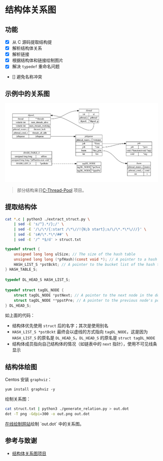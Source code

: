 # 结构体关系图

## 功能
- [X] 从 C 源码提取结构提
- [X] 解析结构体关系
- [X] 解析链接
- [X] 根据结构体和链接绘制图片
- [X] 解决 `typedef` 重命名问题
- [] 避免名称冲突

## 示例中的关系图
![示例中的关系图](./out.png)

> 部分结构来日[C-Thread-Pool](https://github.com/Pithikos/C-Thread-Pool) 项目。
## 提取结构体

```sh
cat *.c | python3 ./extract_struct.py \
    | sed -E 's/^}.*/};/' \
    | sed -E '/\/\*/{:start /\*\//!{N;b start};s/\/\*.*\*\///}' \
    | sed -E 's#/\*.*\*/##' \
    | sed -E '/^ *$/d' > struct.txt
```

```c
typedef struct {
    unsigned long long ulSize; // The size of the hash table
    unsigned long long (*pfHash)(const void *); // A pointer to a hash function
    HASH_LIST_S *pstBckt; // A pointer to the bucket list of the hash table
} HASH_TABLE_S;

typedef DL_HEAD_S HASH_LIST_S;

typedef struct tagDL_NODE {
    struct tagDL_NODE *pstNext; // A pointer to the next node in the doubly linked list
    struct tagDL_NODE **ppstPre; // A pointer to the previous node's pointer in the doubly linked list
} DL_HEAD_S;
```

如上面的代码：
- 结构体优先使用 `struct` 后的名字；其次是使用别名
- `HASH_LIST_S *pstBckt` 最终会以虚线的方式指向 `tagDL_NODE`，这是因为 `HASH_LIST_S` 的原名是 `DL_HEAD_S`，`DL_HEAD_S` 的原名是 `struct tagDL_NODE`
- 结构体成员指向自己结构体的情况（如链表中的 `next` 指针），使用不可见线条显示

## 结构体绘图

Centos 安装 `graphviz`：
```
yum install graphviz -y
```

绘制关系图：
```sh
cat struct.txt | python3 ./generate_relation.py > out.dot
dot -T png -Gdpi=300 -o out.png out.dot
```

[在线绘制网站](https://dreampuf.github.io/GraphvizOnline/#digraph%20%7B%0D%0A%20%20%20%20graph%20%5Bpad%3D%220.5%22%2C%20nodesep%3D%220.5%22%2C%20ranksep%3D%222%22%2C%20dpi%3D100%5D%3B%0D%0A%20%20%20%20node%20%5Bshape%3Dplain%5D%0D%0A%20%20%20%20rankdir%3DLR%3B%0D%0A%20%20%20%20tagDL_NODE%20%5Blabel%3D%3C%0D%0A%20%20%20%20%20%20%20%20%3Ctable%20border%3D%220%22%20cellborder%3D%221%22%20cellspacing%3D%220%22%3E%0D%0A%20%20%20%20%20%20%20%20%3Ctr%3E%3Ctd%20colspan%3D%222%22%20port%3D%22head%22%3E%3Ci%3EtagDL_NODE%3C%2Fi%3E%3C%2Ftd%3E%3C%2Ftr%3E%0D%0A%20%20%20%20%3Ctr%3E%3Ctd%3EtagDL_NODE%3C%2Ftd%3E%3Ctd%20port%3D%22_pstNext%22%3E*pstNext%3C%2Ftd%3E%3C%2Ftr%3E%0D%0A%20%20%20%20%3Ctr%3E%3Ctd%3EtagDL_NODE%3C%2Ftd%3E%3Ctd%20port%3D%22__ppstPre%22%3E**ppstPre%3C%2Ftd%3E%3C%2Ftr%3E%0D%0A%20%20%20%20%3C%2Ftable%3E%3E%5D%3B%0D%0A%20%20%20%20HASH_TABLE_S%20%5Blabel%3D%3C%0D%0A%20%20%20%20%20%20%20%20%3Ctable%20border%3D%220%22%20cellborder%3D%221%22%20cellspacing%3D%220%22%3E%0D%0A%20%20%20%20%20%20%20%20%3Ctr%3E%3Ctd%20colspan%3D%222%22%20port%3D%22head%22%3E%3Ci%3EHASH_TABLE_S%3C%2Fi%3E%3C%2Ftd%3E%3C%2Ftr%3E%0D%0A%20%20%20%20%3Ctr%3E%3Ctd%3Eunsigned%20long%20long%3C%2Ftd%3E%3Ctd%20port%3D%22ulSize%22%3EulSize%3C%2Ftd%3E%3C%2Ftr%3E%0D%0A%20%20%20%20%3Ctr%3E%3Ctd%20colspan%3D%222%22%20port%3D%22pfHash%22%3Eunsigned%20long%20long%20(*pfHash)(const%20void%20*)%3C%2Ftd%3E%3C%2Ftr%3E%0D%0A%20%20%20%20%3Ctr%3E%3Ctd%3EHASH_LIST_S%3C%2Ftd%3E%3Ctd%20port%3D%22_pstBckt%22%3E*pstBckt%3C%2Ftd%3E%3C%2Ftr%3E%0D%0A%20%20%20%20%3C%2Ftable%3E%3E%5D%3B%0D%0A%20%20%20%20thpool_%20%5Blabel%3D%3C%0D%0A%20%20%20%20%20%20%20%20%3Ctable%20border%3D%220%22%20cellborder%3D%221%22%20cellspacing%3D%220%22%3E%0D%0A%20%20%20%20%20%20%20%20%3Ctr%3E%3Ctd%20colspan%3D%222%22%20port%3D%22head%22%3E%3Ci%3Ethpool_%3C%2Fi%3E%3C%2Ftd%3E%3C%2Ftr%3E%0D%0A%20%20%20%20%3Ctr%3E%3Ctd%3Ethread%3C%2Ftd%3E%3Ctd%20port%3D%22__threads%22%3E**threads%3C%2Ftd%3E%3C%2Ftr%3E%0D%0A%20%20%20%20%3Ctr%3E%3Ctd%3Evolatile%20int%3C%2Ftd%3E%3Ctd%20port%3D%22num_threads_alive%22%3Enum_threads_alive%3C%2Ftd%3E%3C%2Ftr%3E%0D%0A%20%20%20%20%3Ctr%3E%3Ctd%3Evolatile%20int%3C%2Ftd%3E%3Ctd%20port%3D%22num_threads_working%22%3Enum_threads_working%3C%2Ftd%3E%3C%2Ftr%3E%0D%0A%20%20%20%20%3Ctr%3E%3Ctd%3Epthread_mutex_t%3C%2Ftd%3E%3Ctd%20port%3D%22thcount_lock%22%3Ethcount_lock%3C%2Ftd%3E%3C%2Ftr%3E%0D%0A%20%20%20%20%3Ctr%3E%3Ctd%3Epthread_cond_t%3C%2Ftd%3E%3Ctd%20port%3D%22threads_all_idle%22%3Ethreads_all_idle%3C%2Ftd%3E%3C%2Ftr%3E%0D%0A%20%20%20%20%3Ctr%3E%3Ctd%3Ejobqueue%3C%2Ftd%3E%3Ctd%20port%3D%22jobqueue%22%3Ejobqueue%3C%2Ftd%3E%3C%2Ftr%3E%0D%0A%20%20%20%20%3C%2Ftable%3E%3E%5D%3B%0D%0A%20%20%20%20thread%20%5Blabel%3D%3C%0D%0A%20%20%20%20%20%20%20%20%3Ctable%20border%3D%220%22%20cellborder%3D%221%22%20cellspacing%3D%220%22%3E%0D%0A%20%20%20%20%20%20%20%20%3Ctr%3E%3Ctd%20colspan%3D%222%22%20port%3D%22head%22%3E%3Ci%3Ethread%3C%2Fi%3E%3C%2Ftd%3E%3C%2Ftr%3E%0D%0A%20%20%20%20%3Ctr%3E%3Ctd%3Eint%3C%2Ftd%3E%3Ctd%20port%3D%22id%22%3Eid%3C%2Ftd%3E%3C%2Ftr%3E%0D%0A%20%20%20%20%3Ctr%3E%3Ctd%3Epthread_t%3C%2Ftd%3E%3Ctd%20port%3D%22pthread%22%3Epthread%3C%2Ftd%3E%3C%2Ftr%3E%0D%0A%20%20%20%20%3Ctr%3E%3Ctd%3Ethpool_%3C%2Ftd%3E%3Ctd%20port%3D%22_thpool_p%22%3E*thpool_p%3C%2Ftd%3E%3C%2Ftr%3E%0D%0A%20%20%20%20%3C%2Ftable%3E%3E%5D%3B%0D%0A%20%20%20%20jobqueue%20%5Blabel%3D%3C%0D%0A%20%20%20%20%20%20%20%20%3Ctable%20border%3D%220%22%20cellborder%3D%221%22%20cellspacing%3D%220%22%3E%0D%0A%20%20%20%20%20%20%20%20%3Ctr%3E%3Ctd%20colspan%3D%222%22%20port%3D%22head%22%3E%3Ci%3Ejobqueue%3C%2Fi%3E%3C%2Ftd%3E%3C%2Ftr%3E%0D%0A%20%20%20%20%3Ctr%3E%3Ctd%3Epthread_mutex_t%3C%2Ftd%3E%3Ctd%20port%3D%22rwmutex%22%3Erwmutex%3C%2Ftd%3E%3C%2Ftr%3E%0D%0A%20%20%20%20%3Ctr%3E%3Ctd%3Ejob%3C%2Ftd%3E%3Ctd%20port%3D%22_front%22%3E*front%3C%2Ftd%3E%3C%2Ftr%3E%0D%0A%20%20%20%20%3Ctr%3E%3Ctd%3Ejob%3C%2Ftd%3E%3Ctd%20port%3D%22_rear%22%3E*rear%3C%2Ftd%3E%3C%2Ftr%3E%0D%0A%20%20%20%20%3Ctr%3E%3Ctd%3Ebsem%3C%2Ftd%3E%3Ctd%20port%3D%22_has_jobs%22%3E*has_jobs%3C%2Ftd%3E%3C%2Ftr%3E%0D%0A%20%20%20%20%3Ctr%3E%3Ctd%3Eint%3C%2Ftd%3E%3Ctd%20port%3D%22len%22%3Elen%3C%2Ftd%3E%3C%2Ftr%3E%0D%0A%20%20%20%20%3C%2Ftable%3E%3E%5D%3B%0D%0A%20%20%20%20job%20%5Blabel%3D%3C%0D%0A%20%20%20%20%20%20%20%20%3Ctable%20border%3D%220%22%20cellborder%3D%221%22%20cellspacing%3D%220%22%3E%0D%0A%20%20%20%20%20%20%20%20%3Ctr%3E%3Ctd%20colspan%3D%222%22%20port%3D%22head%22%3E%3Ci%3Ejob%3C%2Fi%3E%3C%2Ftd%3E%3C%2Ftr%3E%0D%0A%20%20%20%20%3Ctr%3E%3Ctd%3Ejob%3C%2Ftd%3E%3Ctd%20port%3D%22_prev%22%3E*prev%3C%2Ftd%3E%3C%2Ftr%3E%0D%0A%20%20%20%20%3Ctr%3E%3Ctd%20colspan%3D%222%22%20port%3D%22function%22%3Evoid%20(*function)(void%20*arg)%3C%2Ftd%3E%3C%2Ftr%3E%0D%0A%20%20%20%20%3Ctr%3E%3Ctd%3Evoid%3C%2Ftd%3E%3Ctd%20port%3D%22_arg%22%3E*arg%3C%2Ftd%3E%3C%2Ftr%3E%0D%0A%20%20%20%20%3C%2Ftable%3E%3E%5D%3B%0D%0A%20%20%20%20bsem%20%5Blabel%3D%3C%0D%0A%20%20%20%20%20%20%20%20%3Ctable%20border%3D%220%22%20cellborder%3D%221%22%20cellspacing%3D%220%22%3E%0D%0A%20%20%20%20%20%20%20%20%3Ctr%3E%3Ctd%20colspan%3D%222%22%20port%3D%22head%22%3E%3Ci%3Ebsem%3C%2Fi%3E%3C%2Ftd%3E%3C%2Ftr%3E%0D%0A%20%20%20%20%3Ctr%3E%3Ctd%3Epthread_mutex_t%3C%2Ftd%3E%3Ctd%20port%3D%22mutex%22%3Emutex%3C%2Ftd%3E%3C%2Ftr%3E%0D%0A%20%20%20%20%3Ctr%3E%3Ctd%3Epthread_cond_t%3C%2Ftd%3E%3Ctd%20port%3D%22cond%22%3Econd%3C%2Ftd%3E%3C%2Ftr%3E%0D%0A%20%20%20%20%3Ctr%3E%3Ctd%3Eint%3C%2Ftd%3E%3Ctd%20port%3D%22v%22%3Ev%3C%2Ftd%3E%3C%2Ftr%3E%0D%0A%20%20%20%20%3C%2Ftable%3E%3E%5D%3B%0D%0A%20%20%20%20tagDL_NODE%3A_pstNext-%3EtagDL_NODE%3Ahead%20%5Bstyle%3D%22invis%22%5D%0D%0A%20%20%20%20tagDL_NODE%3A__ppstPre-%3EtagDL_NODE%3Ahead%20%5Bstyle%3D%22invis%22%5D%0D%0A%20%20%20%20HASH_TABLE_S%3A_pstBckt-%3EtagDL_NODE%3Ahead%20%5Bstyle%3D%22dashed%22%5D%0D%0A%20%20%20%20thpool_%3A__threads-%3Ethread%3Ahead%20%5Bstyle%3D%22solid%22%5D%0D%0A%20%20%20%20thpool_%3Ajobqueue-%3Ejobqueue%3Ahead%20%5Bstyle%3D%22solid%22%5D%0D%0A%20%20%20%20thread%3A_thpool_p-%3Ethpool_%3Ahead%20%5Bstyle%3D%22solid%22%5D%0D%0A%20%20%20%20jobqueue%3A_front-%3Ejob%3Ahead%20%5Bstyle%3D%22solid%22%5D%0D%0A%20%20%20%20jobqueue%3A_rear-%3Ejob%3Ahead%20%5Bstyle%3D%22solid%22%5D%0D%0A%20%20%20%20jobqueue%3A_has_jobs-%3Ebsem%3Ahead%20%5Bstyle%3D%22solid%22%5D%0D%0A%20%20%20%20job%3A_prev-%3Ejob%3Ahead%20%5Bstyle%3D%22invis%22%5D%0D%0A%7D%0D%0A)绘制 `out.dot` 中的关系图。

## 参考与致谢
- [结构体关系图项目](https://github.com/zhoupro/structs_relation/tree/main)

